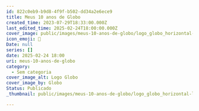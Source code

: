 ```yaml
---
id: 822c0eb9-b9d8-4f9f-b502-dd34a2e6ece9
title: Meus 10 anos de Globo
created_time: 2023-07-29T18:33:00.000Z
last_edited_time: 2025-02-24T18:00:00.000Z
cover_image: public/images/meus-10-anos-de-globo/logo_globo_horizontal-laranja_R1u1wb52.png
icon_emoji: 🥳
Date: null
series: []
date: 2025-02-24 18:00
uri: meus-10-anos-de-globo
category:
  - Sem categoria
cover_image_alt: Logo Globo
cover_image_by: Globo
Status: Publicado
_thumbnail: public/images/meus-10-anos-de-globo/logo_globo_horizontal-laranja_R1u1wb52.png

---
```

